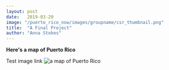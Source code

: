 ```yaml
---
layout: post
date:   2019-03-20
image: "/puerto_rico_now/images/groupname/csr_thumbnail.png"
title:  "A Final Project"
author: "Anna Stokes"
---
```

**Here's a map of Puerto Rico**

Test image link
 ![a map of Puerto Rico](puerto_rico_now/images/txu-pclmaps-topo-pr-san_juan-1940.jpg)

